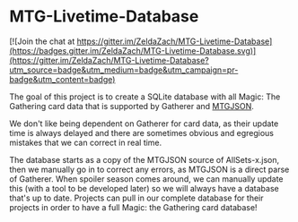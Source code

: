 # MTG-Livetime-Database

[![Join the chat at https://gitter.im/ZeldaZach/MTG-Livetime-Database](https://badges.gitter.im/ZeldaZach/MTG-Livetime-Database.svg)](https://gitter.im/ZeldaZach/MTG-Livetime-Database?utm_source=badge&utm_medium=badge&utm_campaign=pr-badge&utm_content=badge)

The goal of this project is to create a SQLite database with all Magic: The Gathering card data that is supported by Gatherer and [MTGJSON](https://mtgjson.com).

We don't like being dependent on Gatherer for card data, as their update time is always delayed and there are sometimes obvious and egregious mistakes that we can correct in real time.

The database starts as a copy of the MTGJSON source of AllSets-x.json, then we manually go in to correct any errors, as MTGJSON is a direct parse of Gatherer. When spoiler season comes around, we can manually update this (with a tool to be developed later) so we will always have a database that's up to date. Projects can pull in our complete database for their projects in order to have a full Magic: the Gathering card database!